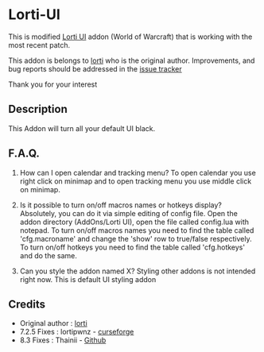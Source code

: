 # Lorti-UI
This is modified [Lorti UI](https://www.wowinterface.com/downloads/info22483-LortiUI.html) addon (World of Warcraft) that is working with the most recent patch.

This addon is belongs to [lorti](https://www.wowinterface.com/downloads/info22483-LortiUI.html) who is the original author.
Improvements, and bug reports should be addressed in the [issue tracker](https://github.com/Thainii/Lorti-UI/issues)


Thank you for your interest



Description
-----------
This Addon will turn all your default UI black.

F.A.Q.
-----------
1. How can I open calendar and tracking menu?
    To open calendar you use right click on minimap and to open tracking menu you use middle click on minimap.

2. Is it possible to turn on/off macros names or hotkeys display?
    Absolutely, you can do it via simple editing of config file. Open the addon directory (AddOns/Lorti UI), open the file called   config.lua with notepad. To turn on/off macros names you need to find the table called 'cfg.macroname' and change the 'show' row to true/false respectively. To turn on/off hotkeys you need to find the table called 'cfg.hotkeys' and do the same.

3. Can you style the addon named X?
    Styling other addons is not intended right now. This is default UI styling addon

Credits
-------
- Original author : [lorti](https://www.wowinterface.com/downloads/info22483-LortiUI.html)
- 7.2.5 Fixes : lortipwnz - [curseforge](https://www.curseforge.com/wow/addons/lorti_ui)
- 8.3 Fixes : Thainii - [Github](https://github.com/Thainii/Lorti-UI)
